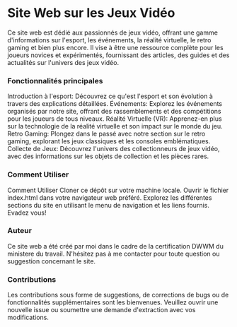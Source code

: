 # Site Web sur les Jeux Vidéo
Ce site web est dédié aux passionnés de jeux vidéo, offrant une gamme d'informations sur l'esport, les événements, la réalité virtuelle, le retro gaming et bien plus encore. Il vise à être une ressource complète pour les joueurs novices et expérimentés, fournissant des articles, des guides et des actualités sur l'univers des jeux vidéo.


### Fonctionnalités principales
Introduction à l'esport: Découvrez ce qu'est l'esport et son évolution à travers des explications détaillées.
Événements: Explorez les événements organisés par notre site, offrant des rassemblements et des compétitions pour les joueurs de tous niveaux.
Réalité Virtuelle (VR): Apprenez-en plus sur la technologie de la réalité virtuelle et son impact sur le monde du jeu.
Retro Gaming: Plongez dans le passé avec notre section sur le retro gaming, explorant les jeux classiques et les consoles emblématiques.
Collecte de Jeux: Découvrez l'univers des collectionneurs de jeux vidéo, avec des informations sur les objets de collection et les pièces rares.

### Comment Utiliser
Comment Utiliser
Cloner ce dépôt sur votre machine locale.
Ouvrir le fichier index.html dans votre navigateur web préféré.
Explorez les différentes sections du site en utilisant le menu de navigation et les liens fournis.
Evadez vous!

### Auteur
Ce site web a été créé par moi dans le cadre de la certification DWWM du ministere du travail. N'hésitez pas à me contacter pour toute question ou suggestion concernant le site.

### Contributions
Les contributions sous forme de suggestions, de corrections de bugs ou de fonctionnalités supplémentaires sont les bienvenues. Veuillez ouvrir une nouvelle issue ou soumettre une demande d'extraction avec vos modifications.
